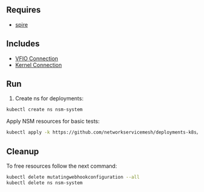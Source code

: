 ## Requires

- [spire](../spire)

## Includes

- [VFIO Connection](../use-cases/Vfio2Noop)
- [Kernel Connection](../use-cases/SriovKernel2Noop)

## Run

1. Create ns for deployments:
```bash
kubectl create ns nsm-system
```

Apply NSM resources for basic tests:
```bash
kubectl apply -k https://github.com/networkservicemesh/deployments-k8s/examples/sriov?ref=cfbdef82972f7fe2c23112bff2c2bd6882e449f6
```

## Cleanup

To free resources follow the next command:
```bash
kubectl delete mutatingwebhookconfiguration --all
kubectl delete ns nsm-system
```
